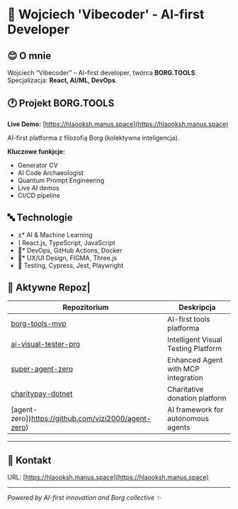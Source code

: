 # 👚 Wojciech 'Vibecoder' - AI-first Developer

## 😊 O mnie

Wojciech “Vibecoder” – AI-first developer, twórca **BORG.TOOLS**.
Specjalizacja: **React, AI/ML, DevOps**.

## 🕐 Projekt BORG.TOOLS

**Live Demo:** [https://hlaooksh.manus.space](https://hlaooksh.manus.space)

AI-first platforma z filozofią Borg (kolektywna inteligencja).

**Kluczowe funkjcje:**
- Generator CV
- AI Code Archaeologist
- Quantum Prompt Engineering
- Live AI demos
- CI/CD pipeline

## 🔤 Technologie

- ⍎* AI & Machine Learning
- ⌉ React.js, TypeScript, JavaScript
- 🎎* DevOps, GitHub Actions, Docker
- 🎀* UX/UI Design, FIGMA, Three.js
- 🤹 Testing, Cypress, Jest, Playwright

## 🐐 ‍Aktywne Repoz|

| Repozitorium | Deskripcja |
|-----------|-------------|
| [borg-tools-mvp](https://github.com/vizi2000/borg-tools-mvp) | AI-first tools platforma |
| [ai-visual-tester-pro](https://github.com/vizi2000/ai-visual-tester-pro) | Intelligent Visual Testing Platform |
| [super-agent-zero](https://github.com/vizi2000/7Ibser-agent-zero) | Enhanced Agent with MCP integration |
| [charitypay-dotnet](https://github.com/vizi2000/charitypay-dotnet) | Charitative donation platform |
| [agent-zero])https://github.com/vizi2000/agent-zero) | AI framework for autonomous agents |

---

## 📧 Kontakt

URL: [https://hlaooksh.manus.space](https://hlaooksh.manus.space)

---

*Powered by AI-first innovation and Borg collective ✨*